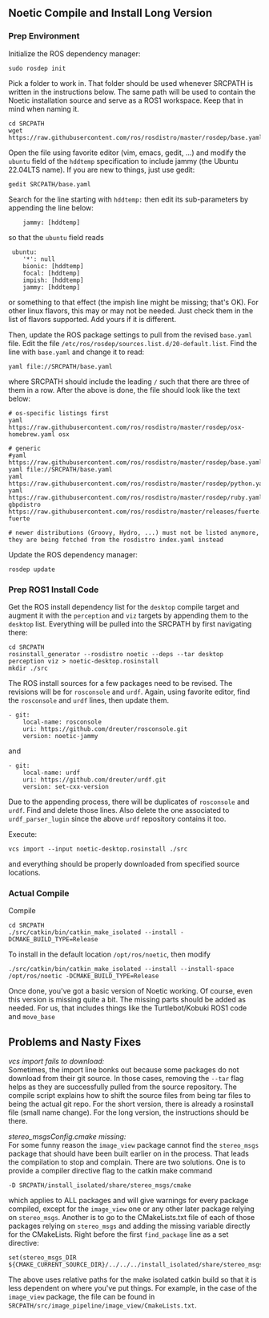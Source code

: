 ## Noetic Compile and Install Long Version

### Prep Environment
Initialize the ROS dependency manager:
```
sudo rosdep init
```

Pick a folder to work in.  That folder should be used whenever SRCPATH is written in the instructions below. The same path will be used to contain the Noetic installation source and serve as a ROS1 workspace.  Keep that in mind when naming it.

```
cd SRCPATH
wget https://raw.githubusercontent.com/ros/rosdistro/master/rosdep/base.yaml
```
Open the file using favorite editor (vim, emacs, gedit, ...) and modify the `ubuntu` field of the `hddtemp` specification to include jammy (the Ubuntu 22.04LTS name). If you are new to things, just use gedit:
```
gedit SRCPATH/base.yaml
```
Search for the line starting with `hddtemp:` then edit its sub-parameters by appending the line below:
```
    jammy: [hddtemp]
```
so that the `ubuntu` field reads
```
 ubuntu:
    '*': null
    bionic: [hddtemp]
    focal: [hddtemp]
    impish: [hddtemp]
    jammy: [hddtemp]
```
or something to that effect (the impish line might be missing; that's OK).
For other linux flavors, this may or may not be needed.  Just check them in the list of flavors supported.  Add yours if it is different.

Then, update the ROS package settings to pull from the revised `base.yaml` file.  Edit the file `/etc/ros/rosdep/sources.list.d/20-default.list`. Find the line with `base.yaml` and change it to read:
```
yaml file://SRCPATH/base.yaml
```
where SRCPATH should include the leading `/` such that there are three of them in a row.
After the above is done, the file should look like the text below:
```
# os-specific listings first
yaml https://raw.githubusercontent.com/ros/rosdistro/master/rosdep/osx-homebrew.yaml osx

# generic
#yaml https://raw.githubusercontent.com/ros/rosdistro/master/rosdep/base.yaml
yaml file://SRCPATH/base.yaml
yaml https://raw.githubusercontent.com/ros/rosdistro/master/rosdep/python.yaml
yaml https://raw.githubusercontent.com/ros/rosdistro/master/rosdep/ruby.yaml
gbpdistro https://raw.githubusercontent.com/ros/rosdistro/master/releases/fuerte.yaml fuerte

# newer distributions (Groovy, Hydro, ...) must not be listed anymore, they are being fetched from the rosdistro index.yaml instead
```
Update the ROS dependency manager:
```
rosdep update
```

### Prep ROS1 Install Code

Get the ROS install dependency list for the `desktop` compile target and augment it with the `perception` and `viz` targets by appending them to the `desktop` list. Everything will be pulled into the SRCPATH by first navigating there:
```
cd SRCPATH
rosinstall_generator --rosdistro noetic --deps --tar desktop perception viz > noetic-desktop.rosinstall
mkdir ./src
```

The ROS install sources for a few packages need to be revised.  The revisions will be for `rosconsole` and `urdf`.  Again, using favorite editor, find the `rosconsole` and `urdf` lines, then update them.
```
- git:
    local-name: rosconsole
    uri: https://github.com/dreuter/rosconsole.git
    version: noetic-jammy
```
and
```
- git:
    local-name: urdf
    uri: https://github.com/dreuter/urdf.git
    version: set-cxx-version
```
Due to the appending process, there will be duplicates of ``rosconsole`` and ``urdf``. Find and delete those lines. Also delete the one associated to `urdf_parser_lugin` since the above `urdf` repository contains it too.

Execute:
```
vcs import --input noetic-desktop.rosinstall ./src
```
and everything should be properly downloaded from specified source locations.  

### Actual Compile
Compile
```
cd SRCPATH
./src/catkin/bin/catkin_make_isolated --install -DCMAKE_BUILD_TYPE=Release
```
To install in the default location `/opt/ros/noetic`, then modify
```
./src/catkin/bin/catkin_make_isolated --install --install-space /opt/ros/noetic -DCMAKE_BUILD_TYPE=Release
```
Once done, you've got a basic version of Noetic working.  Of course, even this version is missing quite a bit.  The missing parts should be added as needed.  For us, that includes things like the Turtlebot/Kobuki ROS1 code and `move_base`

## Problems and Nasty Fixes

_vcs import fails to download:_ <BR>
Sometimes, the import line bonks out because some packages do not download from their git source.  In those cases, removing the `--tar` flag helps as they are successfully pulled from the source repository.  The compile script explains how to shift the source files from being tar files to being the actual git repo.  For the short version, there is already a rosinstall file (small name change).  For the long version, the instructions should be there.

_stereo_msgsConfig.cmake missing:_ <BR>
For some funny reason the `image_view` package cannot find the `stereo_msgs` package that should have been built earlier on in the process.  That leads the compilation to stop and complain.  There are two solutions.  One is to provide a compiler directive flag to the catkin make command
```
-D SRCPATH/install_isolated/share/stereo_msgs/cmake
```
which applies to ALL packages and will give warnings for every package compiled, except for the `image_view` one or any other later package relying on `stereo_msgs`.  Another is to go to the CMakeLists.txt file of each of those packages relying on `stereo_msgs` and adding the missing variable directly for the CMakeLists.  Right before the first `find_package` line as a set directive:
```
set(stereo_msgs_DIR ${CMAKE_CURRENT_SOURCE_DIR}/../../../install_isolated/share/stereo_msgs/cmake)
```
The above uses relative paths for the make isolated catkin build so that it is less dependent on where you've put things. For example, in the case of the `image_view` package, the file can be found in `SRCPATH/src/image_pipeline/image_view/CmakeLists.txt`.


